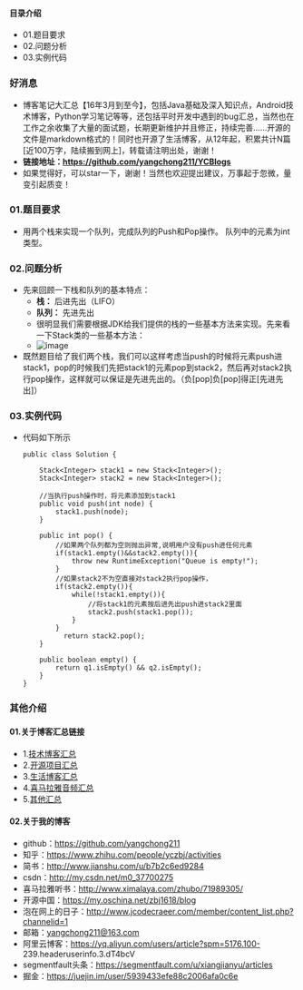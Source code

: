 #### 目录介绍
- 01.题目要求
- 02.问题分析
- 03.实例代码




### 好消息
- 博客笔记大汇总【16年3月到至今】，包括Java基础及深入知识点，Android技术博客，Python学习笔记等等，还包括平时开发中遇到的bug汇总，当然也在工作之余收集了大量的面试题，长期更新维护并且修正，持续完善……开源的文件是markdown格式的！同时也开源了生活博客，从12年起，积累共计N篇[近100万字，陆续搬到网上]，转载请注明出处，谢谢！
- **链接地址：https://github.com/yangchong211/YCBlogs**
- 如果觉得好，可以star一下，谢谢！当然也欢迎提出建议，万事起于忽微，量变引起质变！




### 01.题目要求
- 用两个栈来实现一个队列，完成队列的Push和Pop操作。 队列中的元素为int类型。



### 02.问题分析
- 先来回顾一下栈和队列的基本特点：
    - **栈：** 后进先出（LIFO）
    - **队列：**  先进先出
    - 很明显我们需要根据JDK给我们提供的栈的一些基本方法来实现。先来看一下Stack类的一些基本方法：
    - ![image](http://my-blog-to-use.oss-cn-beijing.aliyuncs.com/18-4-4/5985000.jpg)
- 既然题目给了我们两个栈，我们可以这样考虑当push的时候将元素push进stack1，pop的时候我们先把stack1的元素pop到stack2，然后再对stack2执行pop操作，这样就可以保证是先进先出的。（负[pop]负[pop]得正[先进先出]）



### 03.实例代码
- 代码如下所示
    ```
    public class Solution {
    
        Stack<Integer> stack1 = new Stack<Integer>();
        Stack<Integer> stack2 = new Stack<Integer>();
         
        //当执行push操作时，将元素添加到stack1
        public void push(int node) {
            stack1.push(node);
        }
         
        public int pop() {
            //如果两个队列都为空则抛出异常,说明用户没有push进任何元素
            if(stack1.empty()&&stack2.empty()){
                throw new RuntimeException("Queue is empty!");
            }
            //如果stack2不为空直接对stack2执行pop操作，
            if(stack2.empty()){
                while(!stack1.empty()){
                    //将stack1的元素按后进先出push进stack2里面
                    stack2.push(stack1.pop());
                }
            }
              return stack2.pop();
        }
        
        public boolean empty() {
            return q1.isEmpty() && q2.isEmpty();
        }
    }
    ```




### 其他介绍
#### 01.关于博客汇总链接
- 1.[技术博客汇总](https://www.jianshu.com/p/614cb839182c)
- 2.[开源项目汇总](https://blog.csdn.net/m0_37700275/article/details/80863574)
- 3.[生活博客汇总](https://blog.csdn.net/m0_37700275/article/details/79832978)
- 4.[喜马拉雅音频汇总](https://www.jianshu.com/p/f665de16d1eb)
- 5.[其他汇总](https://www.jianshu.com/p/53017c3fc75d)



#### 02.关于我的博客
- github：https://github.com/yangchong211
- 知乎：https://www.zhihu.com/people/yczbj/activities
- 简书：http://www.jianshu.com/u/b7b2c6ed9284
- csdn：http://my.csdn.net/m0_37700275
- 喜马拉雅听书：http://www.ximalaya.com/zhubo/71989305/
- 开源中国：https://my.oschina.net/zbj1618/blog
- 泡在网上的日子：http://www.jcodecraeer.com/member/content_list.php?channelid=1
- 邮箱：yangchong211@163.com
- 阿里云博客：https://yq.aliyun.com/users/article?spm=5176.100- 239.headeruserinfo.3.dT4bcV
- segmentfault头条：https://segmentfault.com/u/xiangjianyu/articles
- 掘金：https://juejin.im/user/5939433efe88c2006afa0c6e

















